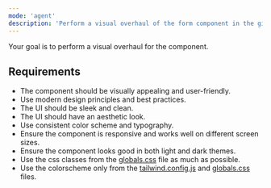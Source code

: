 ```yaml
---
mode: 'agent'
description: 'Perform a visual overhaul of the form component in the given React codebase.'
---
```

Your goal is to perform a visual overhaul for the component.

## Requirements
- The component should be visually appealing and user-friendly.
- Use modern design principles and best practices.
- The UI should be sleek and clean.
- The UI should have an aesthetic look.
- Use consistent color scheme and typography.
- Ensure the component is responsive and works well on different screen sizes.
- Ensure the component looks good in both light and dark themes.
- Use the css classes from the [globals.css](../../src/app/globals.css) file as much as possible.
- Use the colorscheme only from the [tailwind.config.js](../../tailwind.config.js) and [globals.css](../../src/app/globals.css) files.
